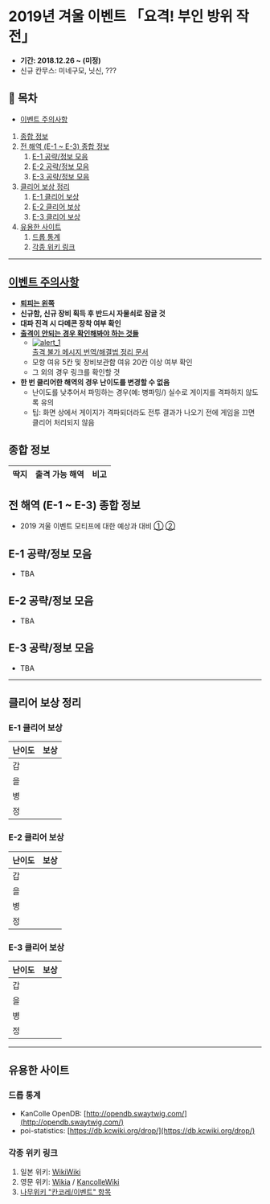 # 2019년 겨울 이벤트 「요격! 부인 방위 작전」

- **기간: 2018.12.26 ~ (미정)**
- 신규 칸무스: 미네구모, 닛신, ???

## 📃 목차
- [이벤트 주의사항](#이벤트-주의사항)
1. [종합 정보](#종합-정보)
2. [전 해역 (E-1 ~ E-3) 종합 정보](#전-해역-e-1--e-3-종합-정보)
   1. [E-1 공략/정보 모음](#e-1-공략정보-모음)
   2. [E-2 공략/정보 모음](#e-2-공략정보-모음)
   3. [E-3 공략/정보 모음](#e-3-공략정보-모음)
3. [클리어 보상 정리](#클리어-보상-정리)
   1. [E-1 클리어 보상](#e-1-클리어-보상)
   2. [E-2 클리어 보상](#e-2-클리어-보상)
   3. [E-3 클리어 보상](#e-3-클리어-보상)
4. [유용한 사이트](#유용한-사이트)
   1. [드롭 통계](#드롭-통계)
   2. [각종 위키 링크](#각종-위키-링크)

------------------------
## [**이벤트 주의사항**](http://gall.dcinside.com/kancolle/7474907)
  - [**퇴피는 왼쪽**](http://gall.dcinside.com/kancolle/4941142)
  - **신규함, 신규 장비 획득 후 반드시 자물쇠로 잠글 것**
  - **대파 진격 시 다메콘 장착 여부 확인**
  - [**출격이 안되는 경우 확인해봐야 하는 것들**](http://gall.dcinside.com/kancolle/6856985)
    - [![alert_1](http://203.104.209.183/kcs2/img/sally/alert/alert_1.png)<br>출격 불가 메시지 번역/해결법 정리 문서](sortie_error.md)
    - 모항 여유 5칸 및 장비보관함 여유 20칸 이상 여부 확인
    - 그 외의 경우 링크를 확인할 것
  - **한 번 클리어한 해역의 경우 난이도를 변경할 수 없음**
    - 난이도를 낮추어서 파밍하는 경우(예: 병파밍/) 실수로 게이지를 격파하지 않도록 유의
    - 팁: 화면 상에서 게이지가 격파되더라도 전투 결과가 나오기 전에 게임을 끄면 클리어 처리되지 않음

## 종합 정보

| 딱지 | 출격 가능 해역 | 비고 |
| --- | ------------- | ---- |

## 전 해역 (E-1 ~ E-3) 종합 정보
- 2019 겨울 이벤트 모티프에 대한 예상과 대비 [①](http://gall.dcinside.com/kancolle/7983686) [②](http://gall.dcinside.com/kancolle/7983692)

## E-1 공략/정보 모음
- TBA

## E-2 공략/정보 모음
- TBA

## E-3 공략/정보 모음
- TBA

---------------------

## 클리어 보상 정리
### E-1 클리어 보상

| 난이도 | 보상 |
| --- | --- |
| 갑 |  |
| 을 |  |
| 병 |  |
| 정 |  |

### E-2 클리어 보상

| 난이도 | 보상 |
| --- | --- |
| 갑 |  |
| 을 |  |
| 병 |  |
| 정 |  |

### E-3 클리어 보상

| 난이도 | 보상 |
| --- | --- |
| 갑 |  |
| 을 |  |
| 병 |  |
| 정 |  |

---------------------
## 유용한 사이트

### 드롭 통계
- KanColle OpenDB: [http://opendb.swaytwig.com/](http://opendb.swaytwig.com/)
- poi-statistics: [https://db.kcwiki.org/drop/](https://db.kcwiki.org/drop/)

### 각종 위키 링크
1. 일본 위키: [WikiWiki](http://wikiwiki.jp/kancolle/)
2. 영문 위키: [Wikia](http://kancolle.wikia.com/wiki/Kancolle_Wiki) / [KancolleWiki](http://en.kancollewiki.net/wiki/Kancolle_Wiki)
3. [나무위키 "칸코레/이벤트" 항목](https://namu.wiki/w/칸코레/이벤트)
